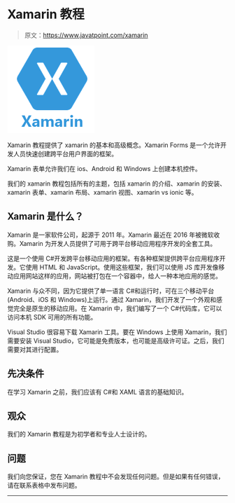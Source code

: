 # Xamarin 教程

> 原文：<https://www.javatpoint.com/xamarin>

![Xamarin Tutorial](img/be745a3506a7c5626f1e0dd89c7a0677.png)

Xamarin 教程提供了 xamarin 的基本和高级概念。Xamarin Forms 是一个允许开发人员快速创建跨平台用户界面的框架。

Xamarin 表单允许我们在 ios、Android 和 Windows 上创建本机控件。

我们的 xamarin 教程包括所有的主题，包括 xamarin 的介绍、xamarin 的安装、xamarin 表单、xamarin 布局、xamarin 视图、xamarin vs ionic 等。

## Xamarin 是什么？

Xamarin 是一家软件公司，起源于 2011 年。Xamarin 最近在 2016 年被微软收购。Xamarin 为开发人员提供了可用于跨平台移动应用程序开发的全套工具。

这是一个使用 C#开发跨平台移动应用的框架。有各种框架提供跨平台应用程序开发。它使用 HTML 和 JavaScript。使用这些框架，我们可以使用 JS 库开发像移动应用网站这样的应用，网站被打包在一个容器中，给人一种本地应用的感觉。

Xamarin 与众不同，因为它提供了单一语言 C#和运行时，可在三个移动平台(Android、iOS 和 Windows)上运行。通过 Xamarin，我们开发了一个外观和感觉完全是原生的移动应用。在 Xamarin 中，我们编写了一个 C#代码库，它可以访问本机 SDK 可用的所有功能。

Visual Studio 很容易下载 Xamarin 工具。要在 Windows 上使用 Xamarin，我们需要安装 Visual Studio，它可能是免费版本，也可能是高级许可证。之后，我们需要对其进行配置。

## 先决条件

在学习 Xamarin 之前，我们应该有 C#和 XAML 语言的基础知识。

## 观众

我们的 Xamarin 教程是为初学者和专业人士设计的。

## 问题

我们向您保证，您在 Xamarin 教程中不会发现任何问题。但是如果有任何错误，请在联系表格中发布问题。

* * *